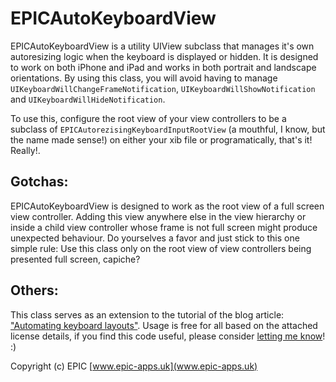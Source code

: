 # EPICAutoKeyboardView

EPICAutoKeyboardView is a utility UIView subclass that manages it's own autoresizing logic when the keyboard is displayed or hidden. It is designed to work on both iPhone and iPad and works in both portrait and landscape orientations. By using this class, you will avoid having to manage `UIKeyboardWillChangeFrameNotification`, `UIKeyboardWillShowNotification` and `UIKeyboardWillHideNotification`. 

To use this, configure the root view of your view controllers to be a subclass of `EPICAutorezisingKeyboardInputRootView` (a mouthful, I know, but the name made sense!) on either your xib file or programatically, that's it! Really!.

Gotchas:
------
EPICAutoKeyboardView is designed to work as the root view of a full screen view controller. Adding this view anywhere else in the view hierarchy or inside a child view controller whose frame is not full screen might produce unexpected behaviour. Do yourselves a favor and just stick to this one simple rule: Use this class only on the root view of view controllers being presented full screen, capiche?

Others:
------

This class serves as an extension to the tutorial of the blog article: ["Automating keyboard layouts"](http://epic-apps.uk/2015/06/23/a-new-generation-of-uikeyboards/).
Usage is free for all based on the attached license details, if you find this code useful, please consider [letting me know](helloworld@epic-apps.uk)! :)

Copyright (c) EPIC 
[www.epic-apps.uk](www.epic-apps.uk)



